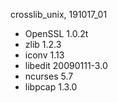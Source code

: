 crosslib_unix, 191017_01 
- OpenSSL 1.0.2t
- zlib 1.2.3
- iconv 1.13
- libedit 20090111-3.0
- ncurses 5.7
- libpcap 1.3.0

